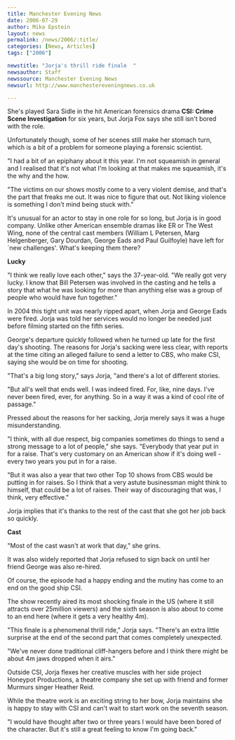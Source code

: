 ```yaml
---
title: Manchester Evening News
date: 2006-07-29
author: Mika Epstein
layout: news
permalink: /news/2006/:title/
categories: [News, Articles]
tags: ["2006"]

newstitle: "Jorja's thrill ride finale  "
newsauthor: Staff  
newssource: Manchester Evening News  
newsurl: http://www.manchestereveningnews.co.uk  

---
```


She's played Sara Sidle in the hit American forensics drama **CSI: Crime Scene Investigation** for six years, but Jorja Fox says she still isn't bored with the role. 

Unfortunately though, some of her scenes still make her stomach turn, which is a bit of a problem for someone playing a forensic scientist.

"I had a bit of an epiphany about it this year. I'm not squeamish in general and I realised that it's not what I'm looking at that makes me squeamish, it's the why and the how.

"The victims on our shows mostly come to a very violent demise, and that's the part that freaks me out. It was nice to figure that out. Not liking violence is something I don't mind being stuck with."

It's unusual for an actor to stay in one role for so long, but Jorja is in good company. Unlike other American ensemble dramas like ER or The West Wing, none of the central cast members (William L Petersen, Marg Helgenberger, Gary Dourdan, George Eads and Paul Guilfoyle) have left for \`new challenges'. What's keeping them there?

**Lucky**

"I think we really love each other," says the 37-year-old. "We really got very lucky. I know that Bill Petersen was involved in the casting and he tells a story that what he was looking for more than anything else was a group of people who would have fun together."

In 2004 this tight unit was nearly ripped apart, when Jorja and George Eads were fired. Jorja was told her services would no longer be needed just before filming started on the fifth series.

George's departure quickly followed when he turned up late for the first day's shooting. The reasons for Jorja's sacking were less clear, with reports at the time citing an alleged failure to send a letter to CBS, who make CSI, saying she would be on time for shooting.

"That's a big long story," says Jorja, "and there's a lot of different stories.

"But all's well that ends well. I was indeed fired. For, like, nine days. I've never been fired, ever, for anything. So in a way it was a kind of cool rite of passage."

Pressed about the reasons for her sacking, Jorja merely says it was a huge misunderstanding.

"I think, with all due respect, big companies sometimes do things to send a strong message to a lot of people," she says. "Everybody that year put in for a raise. That's very customary on an American show if it's doing well - every two years you put in for a raise.

"But it was also a year that two other Top 10 shows from CBS would be putting in for raises. So I think that a very astute businessman might think to himself, that could be a lot of raises. Their way of discouraging that was, I think, very effective."

Jorja implies that it's thanks to the rest of the cast that she got her job back so quickly.

**Cast**

"Most of the cast wasn't at work that day," she grins.

It was also widely reported that Jorja refused to sign back on until her friend George was also re-hired.

Of course, the episode had a happy ending and the mutiny has come to an end on the good ship CSI.

The show recently aired its most shocking finale in the US (where it still attracts over 25million viewers) and the sixth season is also about to come to an end here (where it gets a very healthy 4m).

"This finale is a phenomenal thrill ride," Jorja says. "There's an extra little surprise at the end of the second part that comes completely unexpected.

"We've never done traditional cliff-hangers before and I think there might be about 4m jaws dropped when it airs."

Outside CSI, Jorja flexes her creative muscles with her side project Honeypot Productions, a theatre company she set up with friend and former Murmurs singer Heather Reid.

While the theatre work is an exciting string to her bow, Jorja maintains she is happy to stay with CSI and can't wait to start work on the seventh season.

"I would have thought after two or three years I would have been bored of the character. But it's still a great feeling to know I'm going back."

